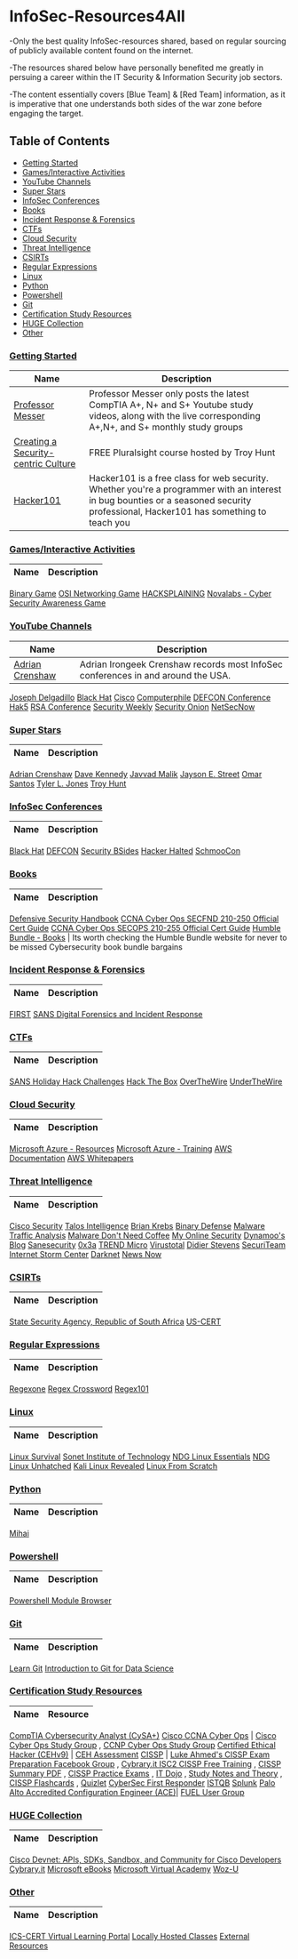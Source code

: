 # InfoSec-Resources4All
-Only the best quality InfoSec-resources shared, based on regular sourcing of publicly available content found on the internet.

-The resources shared below have personally benefited me greatly in persuing a career within the IT Security & Information Security job sectors.

-The content essentially covers [Blue Team] & [Red Team] information, as it is imperative that one understands both sides of the war zone before engaging the target.

## Table of Contents

* [Getting Started](https://github.com/DoGByTe-ZN/infosec-resources4all/blob/master/README.md#getting-started)
* [Games/Interactive Activities](https://github.com/DoGByTe-ZN/infosec-resources4all/blob/master/README.md#games)
* [YouTube Channels](https://github.com/DoGByTe-ZN/infosec-resources4all/blob/master/README.md#youtube-channels)
* [Super Stars](https://github.com/DoGByTe-ZN/infosec-resources4all#super-stars)
* [InfoSec Conferences](https://github.com/DoGByTe-ZN/infosec-resources4all/blob/master/README.md#infosec-conferences)
* [Books](https://github.com/DoGByTe-ZN/infosec-resources4all/blob/master/README.md#books)
* [Incident Response & Forensics](https://github.com/DoGByTe-ZN/infosec-resources4all#incident-response--forensics)
* [CTFs](https://github.com/DoGByTe-ZN/infosec-resources4all#ctfs)
* [Cloud Security](https://github.com/DoGByTe-ZN/infosec-resources4all#cloud-security)
* [Threat Intelligence](https://github.com/DoGByTe-ZN/infosec-resources4all#threat-intelligence)
* [CSIRTs](https://github.com/DoGByTe-ZN/infosec-resources4all#csirts)
* [Regular Expressions](https://github.com/DoGByTe-ZN/infosec-resources4all/blob/master/README.md#regular-expressions)
* [Linux](https://github.com/DoGByTe-ZN/infosec-resources4all#linux)
* [Python](https://github.com/DoGByTe-ZN/infosec-resources4all#python)
* [Powershell](https://github.com/DoGByTe-ZN/infosec-resources4all#powershell)
* [Git](https://github.com/DoGByTe-ZN/infosec-resources4all#git)
* [Certification Study Resources](https://github.com/DoGByTe-ZN/infosec-resources4all#certification-study-resources)
* [HUGE Collection](https://github.com/DoGByTe-ZN/infosec-resources4all#huge-collection)
* [Other](https://github.com/DoGByTe-ZN/infosec-resources4all#other)

### [Getting Started](https://github.com/DoGByTe-ZN/infosec-resources4all/blob/master/README.md#getting-started)
Name  |  Description
----  |  ----
[Professor Messer](https://www.youtube.com/user/professormesser/playlists?sort=dd&view=1&shelf_id=0) | Professor Messer only posts the latest CompTIA A+, N+ and S+ Youtube study videos, along with the live corresponding A+,N+, and S+ monthly study groups
[Creating a Security-centric Culture](https://www.pluralsight.com/courses/security-culture-creating?aid=7010a000001xDK3AAM&promo=&oid=7010a000001xDJyAAM) | FREE Pluralsight course hosted by Troy Hunt
[Hacker101](https://www.hacker101.com/) | Hacker101 is a free class for web security. Whether you're a programmer with an interest in bug bounties or a seasoned security professional, Hacker101 has something to teach you

### [Games/Interactive Activities](https://github.com/DoGByTe-ZN/infosec-resources4all/blob/master/README.md#games)
Name  |  Description
----  |  ----
[Binary Game](https://learningnetwork.cisco.com/docs/DOC-1803)
[OSI Networking Game](http://www.gocertify.com/games/osi-game.html)
[HACKSPLAINING](https://www.hacksplaining.com/lessons)
[Novalabs - Cyber](http://www.pbs.org/wgbh/nova/labs/lab/cyber/research#/newuser)
[Security Awareness Game](https://www.isdecisions.com/user-security-awareness-game/)

### [YouTube Channels](https://github.com/DoGByTe-ZN/infosec-resources4all/blob/master/README.md#youtube-channels)
Name  |  Description
----  |  ----
[Adrian Crenshaw](https://www.youtube.com/user/irongeek/playlists) | Adrian Irongeek Crenshaw records most InfoSec conferences in and around the USA.
[Joseph Delgadillo](https://www.youtube.com/channel/UCqR4a4lUDbDkAFQnhw4pfXQ/playlists)
[Black Hat](https://www.blackhat.com/)
[Cisco](https://www.youtube.com/user/Cisco/playlists)
[Computerphile](https://www.youtube.com/user/Computerphile/videos)
[DEFCON Conference](https://www.youtube.com/user/DEFCONConference/playlists)
[Hak5](https://www.youtube.com/user/Hak5Darren/playlists)
[RSA Conference](https://www.youtube.com/user/RSAConference/playlists)
[Security Weekly](https://www.youtube.com/user/SecurityWeeklyTV/playlists)
[Security Onion](https://www.youtube.com/channel/UCNBFTyYCdjT5hnm7uW25vGQ/playlists)
[NetSecNow](https://www.youtube.com/user/NetSecNow/videos)

### [Super Stars](https://github.com/DoGByTe-ZN/infosec-resources4all#super-stars)
Name  |  Description
----  |  ----
[Adrian Crenshaw](http://www.irongeek.com)
[Dave Kennedy](https://www.trustedsec.com)
[Javvad Malik](https://www.j4vv4d.com)
[Jayson E. Street](http://f0rb1dd3n.com/author.php)
[Omar Santos](https://santosomar.wordpress.com)
[Tyler L. Jones](http://isec.io)
[Troy Hunt](https://www.troyhunt.com)

### [InfoSec Conferences](https://github.com/DoGByTe-ZN/infosec-resources4all/blob/master/README.md#infosec-conferences)
Name  |  Description
----  |  ----
[Black Hat](https://www.blackhat.com)
[DEFCON](https://www.defcon.org/)
[Security BSides](http://www.securitybsides.com/w/page/12194156/FrontPage)
[Hacker Halted](https://www.hackerhalted.com/)
[SchmooCon](http://shmoocon.org/)

### [Books](https://github.com/DoGByTe-ZN/infosec-resources4all/blob/master/README.md#books)
Name  |  Description
----  |  ----
[Defensive Security Handbook](https://www.amazon.com/Defensive-Security-Handbook-Practices-Infrastructure/dp/1491960388)
[CCNA Cyber Ops SECFND 210-250 Official Cert Guide](https://www.amazon.com/Cyber-SECFND-210-250-Official-Certification/dp/1587147025)
[CCNA Cyber Ops SECOPS 210-255 Official Cert Guide](https://www.amazon.com/Cyber-SECOPS-210-255-Official-Certification/dp/1587147033)
[Humble Bundle - Books](https://www.humblebundle.com/books/win-at-work-books) | Its worth checking the Humble Bundle website for never to be missed Cybersecurity book bundle bargains

### [Incident Response & Forensics](https://github.com/DoGByTe-ZN/infosec-resources4all#incident-response--forensics)
Name  |  Description
----  |  ----
[FIRST](https://www.youtube.com/channel/UCK3_z6YyWvfqrOuCmrfxsTw/videos)
[SANS Digital Forensics and Incident Response](https://www.youtube.com/user/robtlee73/playlists)

### [CTFs](https://github.com/DoGByTe-ZN/infosec-resources4all#ctfs)
Name  |  Description
----  |  ----
[SANS Holiday Hack Challenges](https://holidayhackchallenge.com/past-challenges)
[Hack The Box](https://www.hackthebox.eu/en)
[OverTheWire](http://overthewire.org/wargames)
[UnderTheWire](http://www.underthewire.tech/wargames.htm)

### [Cloud Security](https://github.com/DoGByTe-ZN/infosec-resources4all#cloud-security)
Name  |  Description
----  |  ----
[Microsoft Azure - Resources](https://azure.microsoft.com/en-us/resources)
[Microsoft Azure - Training](https://azure.microsoft.com/en-us/training/)
[AWS Documentation](https://aws.amazon.com/documentation/)
[AWS Whitepapers](https://aws.amazon.com/whitepapers/)

### [Threat Intelligence](https://github.com/DoGByTe-ZN/infosec-resources4all#threat-intelligence)
Name  |  Description
----  |  ----
[Cisco Security](http://blogs.cisco.com/security/)
[Talos Intelligence](https://www.talosintelligence.com)
[Brian Krebs](https://krebsonsecurity.com/)
[Binary Defense](http://blog.binarydefense.com/all)
[Malware Traffic Analysis](http://malware-traffic-analysis.net/)
[Malware Don't Need Coffee](http://malware.dontneedcoffee.com/)
[My Online Security](https://myonlinesecurity.co.uk/)
[Dynamoo's Blog](http://blog.dynamoo.com/)
[Sanesecurity](http://sanesecurity.blogspot.co.za/)
[0x3a](https://blog.0x3a.com/)
[TREND Micro](http://blog.trendmicro.com/trendlabs-security-intelligence/)
[Virustotal](https://www.virustotal.com/en/community/#latest-comments)
[Didier Stevens](https://blog.didierstevens.com/)
[SecuriTeam](http://www.securiteam.com/)
[Internet Storm Center](https://isc.sans.edu/)
[Darknet](https://www.darknet.org.uk/)
[News Now](http://www.newsnow.co.uk/h/Technology/Security)

### [CSIRTs](https://github.com/DoGByTe-ZN/infosec-resources4all#csirts)
Name  |  Description
----  |  ----
[State Security Agency, Republic of South Africa](http://www.ssa.gov.za/CSIRT.aspx)
[US-CERT](https://www.us-cert.gov/)

### [Regular Expressions](https://github.com/DoGByTe-ZN/infosec-resources4all/blob/master/README.md#regular-expressions)
Name  |  Description
----  |  ----
[Regexone](https://regexone.com/)
[Regex Crossword](https://regexcrossword.com/)
[Regex101](https://regex101.com)

### [Linux](https://github.com/DoGByTe-ZN/infosec-resources4all#linux)
Name  |  Description
----  |  ----
[Linux Survival](http://linuxsurvival.com/linux-tutorial-introduction)
[Sonet Institute of Technology](https://www.youtube.com/channel/UCBWHM2PThuid9gw69nasf1w/videos)
[NDG Linux Essentials](https://www.netacad.com/courses/ndg-linux-essentials)
[NDG Linux Unhatched](https://www.netacad.com/courses/ndg-linux-unhatched)
[Kali Linux Revealed](https://kali.training/downloads/Kali_Revealed_1st_edition.pdf)
[Linux From Scratch](http://www.linuxfromscratch.org)

### [Python](https://github.com/DoGByTe-ZN/infosec-resources4all#python)
Name  |  Description
----  |  ----
[Mihai](https://www.youtube.com/channel/UCbDfr-jYHTHiXJWtC_W_i4A/playlists)
### [Powershell](https://github.com/DoGByTe-ZN/infosec-resources4all#powershell)
Name  |  Description
----  |  ----
[Powershell Module Browser](https://docs.microsoft.com/en-us/powershell/module)
### [Git](https://github.com/DoGByTe-ZN/infosec-resources4all#git)
Name  |  Description
----  |  ----
[Learn Git](https://www.codecademy.com/learn/learn-git)
[Introduction to Git for Data Science](https://www.datacamp.com/courses/introduction-to-git-for-data-science?utm_medium=fb%2Can%2Cig%2Cms-all&utm_source=fb_paid&utm_campaign=smartly_ppa&utm_id=5a271f44a5ec6c49890b6239)

### [Certification Study Resources](https://github.com/DoGByTe-ZN/infosec-resources4all#certification-study-resources)
Name  |  Resource
----  |  ----
[CompTIA Cybersecurity Analyst (CySA+)](https://certification.comptia.org/certifications/cybersecurity-analyst)
[Cisco CCNA Cyber Ops](https://learningnetwork.cisco.com/community/certifications/ccna-cyber-ops) | [Cisco Cyber Ops Study Group](https://www.facebook.com/groups/414895922232717) , [CCNP Cyber Ops Study Group](https://www.facebook.com/groups/308820696237822)
[Certified Ethical Hacker (CEHv9)](https://www.eccouncil.org/programs/certified-ethical-hacker-ceh) | [CEH Assessment](https://www.eccouncil.org/programs/certified-ethical-hacker-ceh/ceh-assessment)
[CISSP](https://www.isc2.org/Certifications/CISSP) | [Luke Ahmed's CISSP Exam Preparation Facebook Group](https://www.facebook.com/groups/1525346961013038/members) , [Cybrary.it ISC2 CISSP Free Training](https://www.cybrary.it/course/cissp) , [CISSP Summary PDF](https://media.wix.com/ugd/dc6afa_fc8dba86e57a4f3cb9aaf66aff6f9d22.pdf) , [CISSP Practice Exams](https://www.mhprofessionalresources.com/sites/CISSPExams/exam.php?id=AccessControl) , [IT Dojo](https://www.youtube.com/channel/UCwUkAunxT1BNbmKVOSEoqYA) , [Study Notes and Theory](https://www.studynotesandtheory.com) , [CISSP Flashcards](https://www.brainscape.com/subjects/cissp) , [Quizlet](https://quizlet.com/2519918/cissp-practice-flash-cards)
[CyberSec First Responder](http://logicaloperations.com/certifications/1/CyberSec-First-Responder)
[ISTQB](https://www.istqb.org)
[Splunk](https://www.splunk.com/en_us/view/education/SP-CAAAAH9)
[Palo Alto Accredited Configuration Engineer (ACE)](https://www.paloaltonetworks.com/services/education/ace-faq)| [FUEL User Group](https://fuelusergroup.org)

### [HUGE Collection](https://github.com/DoGByTe-ZN/infosec-resources4all#huge-collection)
Name  |  Description
----  |  ----
[Cisco Devnet: APIs, SDKs, Sandbox, and Community for Cisco Developers](https://developer.cisco.com/site/devnet/home/index.gsp)
[Cybrary.it](https://www.cybrary.it)
[Microsoft eBooks](https://blogs.msdn.microsoft.com/mssmallbiz/2016/07/10/free-thats-right-im-giving-away-millions-of-free-microsoft-ebooks-again-including-windows-10-office-365-office-2016-power-bi-azure-windows-8-1-office-2013-sharepoint-2016-sha)
[Microsoft Virtual Academy](https://mva.microsoft.com)
[Woz-U](https://woz-u.com/)

### [Other](https://github.com/DoGByTe-ZN/infosec-resources4all#other)
Name  |  Description
----  |  ----
[ICS-CERT Virtual Learning Portal](https://ics-cert-training.inl.gov/lms)
[Locally Hosted Classes](http://opensecuritytraining.info/Training.html)
[External Resources](http://opensecuritytraining.info/External_Resources.html)



